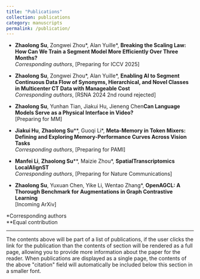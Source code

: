 ```yaml
---
title: "Publications"
collection: publications
category: manuscripts
permalink: /publication/
---
```


- **Zhaolong Su**, Zongwei Zhou*, Alan Yuille*, **Breaking the Scaling Law: How Can We Train a Segment Model More Efficiently Over Three Months?**  
  *Corresponding authors*, [Preparing for ICCV 2025]

- **Zhaolong Su**, Zongwei Zhou*, Alan Yuille*, **Enabling AI to Segment Continuous Data Flow of Synonyms, Hierarchical, and Novel Classes in Multicenter CT Data with Manageable Cost**  
  *Corresponding authors*, [RSNA 2024 2nd round rejected]

- **Zhaolong Su**, Yunhan Tian, Jiakui Hu, Jieneng Chen**Can Language Models Serve as a Physical Interface in Video?**  
  [Preparing for MM]

- **Jiakui Hu**, **Zhaolong Su**\*\*, Guoqi Li*, **Meta-Memory in Token Mixers: Defining and Exploring Memory-Performance Curves Across Vision Tasks**  
  *Corresponding authors*, [Preparing for PAMI]

- **Manfei Li**, **Zhaolong Su**\*\*, Maizie Zhou*, **SpatialTranscriptomics LocalAlignST**  
  *Corresponding authors*, [Preparing for Nature Communications]

- **Zhaolong Su**, Yuxuan Chen, Yike Li, Wentao Zhang*, **OpenAGCL: A Thorough Benchmark for Augmentations in Graph Contrastive Learning**  
  [Incoming ArXiv]

\*Corresponding authors  
\*\*Equal contribution

---

The contents above will be part of a list of publications, if the user clicks the link for the publication than the contents of section will be rendered as a full page, allowing you to provide more information about the paper for the reader. When publications are displayed as a single page, the contents of the above "citation" field will automatically be included below this section in a smaller font.
